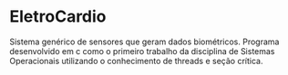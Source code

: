 # EletroCardio

Sistema genérico de sensores que geram dados biométricos.
Programa desenvolvido em c como o primeiro trabalho da disciplina de Sistemas Operacionais utilizando o conhecimento de threads e seção crítica.
